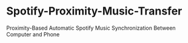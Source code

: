 # Spotify-Proximity-Music-Transfer
Proximity-Based Automatic Spotify Music Synchronization Between Computer and Phone
